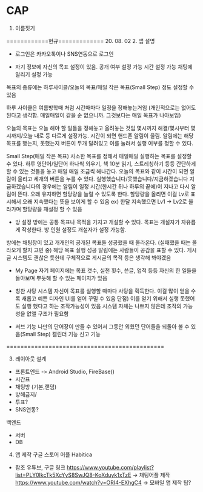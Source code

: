 # CAP

1. 이름짓기

============현규============= 20. 08. 02
2. 앱 설명

- 로그인은 카카오톡이나 SNS연동으로 로그인

- 자기 정보에 자신의 목표 설정이 있음.
공개 여부 설정 가능
시간 설정 가능
채팅에 알리기 설정 가능

목표의 종류에는 하루사이클/오늘의 목표/매일 작은 목표(Small Step)
정도 설정할 수 있음

하루 사이클은 여름방학때 처럼 시간때마다 일정을 정해놓는거임
(개인적으로는 없어도 된다고 생각함. 매일매일이 같을 순 없으니까. 그것보다는 매일 목표가 나아보임)

오늘의 목표는 오늘 해야 할 일들을 정해놓고 올려놓는 것임
몇시까지 해결/몇시부터 몇시까지/오늘 내로
등 다르게 설정가능.
시간이 되면 핸드폰 알림이 울림. 알림에는 해당 목표를 했는지, 못했는지 버튼이 두개 달려있고 
이를 눌러서 실행 여부를 정할 수 있다.

Small Step(매일 작은 목표)
사소한 목표를 정해서 매일매일 실행하는 목표를 설정할 수 있다.
하루 영단어/일단어 하나씩 외우기, 책 10분 읽기, 스트레칭하기 등등
간단하게 할 수 있는 것들을 놓고 매일 매일 조금씩 해나간다.
오늘의 목표와 같이 시간이 되면 알람이 울리고 세개의 버튼을 누를 수 있다.
실행했습니다/못했습니다/지금하겠습니다
지금하겠습니다의 경우에는 알림이 일정 시간(한시간 뒤나 하루의 끝에)이 지나고 다시 알림이 뜬다.
오래 유지하면 할당량을 늘릴 수 있도록 한다.
할당량을 올리면 이걸 Lv로 표시해서 오래 지속했다는 뜻을 보이게 할 수 있음
ex) 한달 지속했으면 Lv1 -> Lv2로 올라가며 할당량을 재설정 할 수 있음


- 방 설정
방에는 공통 목표나 목적을 가지고 개설할 수 있다.
목표는 개설자가 자유룝게 작성한다.
방 인원 설정도 개설자가 설정 가능함.

방에는 채팅창이 있고 개개인의 공개된 목표들 성공했을 때 올라온다.
(실패했을 때는 올라오게 할지 고민 중)
해당 목표 실행 성공 알림에는 사람들이 공감을 표할 수 있다.
게시글 시스템도 괜찮은 듯한데 구체적으로 게시글의 목적 등은 생각해 봐야겠음

- My Page
자기 페이지에는 목표 갯수, 실천 횟수, 쓴글, 업적 등등 
자신의 한 일들을 돌아보며 뿌듯해 할 수 있는 페이지가 있음

- 칭찬 사탕 시스템
자신이 목표를 실행할 때마다 사탕을 획득한다.
이걸 많이 얻을 수록 새롭고 예쁜 디자인 UI를 얻어 꾸밀 수 있음
단점) 이를 얻기 위해서 실행 못했어도 실행 했다고 하는 조작가능성이 있음
시스템 자체는 나쁘지 않은데 조작의 가능성을 없앨 구조가 필요함


- 서브 기능
나만의 단어장이 만들 수 있어서 그동안 외웠던 단어들을 되돌아 볼 수 있음(Small Step)
캘린더 기능
신고 기능

=============================================

3. 레이아웃 설계
+ 프론트엔드 -> Android Studio, FireBase()
+ 시간표
+ 채팅방 (기본,랜덤)
+ 방해금지/
+ 투표?
+ SNS연동?

백엔드
+ 서버
+ DB
4. 앱 제작
구글 스토어 어플 Habitica
- 참조 유튜브, 구글 링크
https://www.youtube.com/playlist?list=PLY0IkcTk5XcYyS8SwJQ8-KoXduyk1xTzE -> 채팅어플 제작
https://www.youtube.com/watch?v=ORI4-EXhgC4 -> 모바일 앱 제작 팁?
